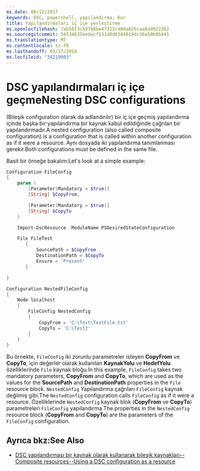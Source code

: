 ```yaml
---
ms.date: 06/12/2017
keywords: DSC, powershell, yapılandırma, Kur
title: Yapılandırmaları iç içe yerleştirme
ms.openlocfilehash: 7ab58f3c59788be47312c460a626caa8a9922262
ms.sourcegitcommit: 54534635eedacf531d8d6344019dc16a50b8b441
ms.translationtype: MT
ms.contentlocale: tr-TR
ms.lasthandoff: 05/17/2018
ms.locfileid: "34219003"
---
```

# <a name="nesting-dsc-configurations"></a><span data-ttu-id="beda5-103">DSC yapılandırmaları iç içe geçme</span><span class="sxs-lookup"><span data-stu-id="beda5-103">Nesting DSC configurations</span></span>

<span data-ttu-id="beda5-104">(Bileşik configuration olarak da adlandırılır) bir iç içe geçmiş yapılandırma içinde başka bir yapılandırma bir kaynak kabul edildiğinde çağrılan bir yapılandırmadır.</span><span class="sxs-lookup"><span data-stu-id="beda5-104">A nested configuration (also called composite configuration) is a configuration that is called within another configuration as if it were a resource.</span></span>
<span data-ttu-id="beda5-105">Aynı dosyada iki yapılandırma tanımlanması gerekir.</span><span class="sxs-lookup"><span data-stu-id="beda5-105">Both configurations must be defined in the same file.</span></span>

<span data-ttu-id="beda5-106">Basit bir örneğe bakalım:</span><span class="sxs-lookup"><span data-stu-id="beda5-106">Let's look at a simple example:</span></span>

```powershell
Configuration FileConfig
{
    param (
        [Parameter(Mandatory = $true)]
        [String] $CopyFrom,

        [Parameter(Mandatory = $true)]
        [String] $CopyTo
    )

    Import-DscResource -ModuleName PSDesiredStateConfiguration

    File FileTest
       {
           SourcePath = $CopyFrom
           DestinationPath = $CopyTo
           Ensure = 'Present'
       }

}

Configuration NestedFileConfig
{
    Node localhost
    {
        FileConfig NestedConfig
        {
            CopyFrom = 'C:\Test\TestFile.txt'
            CopyTo = 'C:\Test2'
        }
    }
}
```

<span data-ttu-id="beda5-107">Bu örnekte, `FileConfig` iki zorunlu parametreler isteyen **CopyFrom** ve **CopyTo**, için değerler olarak kullanılan **KaynakYolu** ve  **HedefYolu** özelliklerinde `File` kaynak bloğu.</span><span class="sxs-lookup"><span data-stu-id="beda5-107">In this example, `FileConfig` takes two mandatory parameters,  **CopyFrom** and **CopyTo**, which are used as the values for the **SourcePath** and **DestinationPath** properties in the `File` resource block.</span></span>
<span data-ttu-id="beda5-108">`NestedConfig` Yapılandırma çağrıları `FileConfig` kaynak değilmiş gibi.</span><span class="sxs-lookup"><span data-stu-id="beda5-108">The `NestedConfig` configuration calls `FileConfig` as if it were a resource.</span></span>
<span data-ttu-id="beda5-109">Özelliklerinde `NestedConfig` kaynak blok (**CopyFrom** ve **CopyTo**) parametreleri `FileConfig` yapılandırma.</span><span class="sxs-lookup"><span data-stu-id="beda5-109">The properties in the `NestedConfig` resource block (**CopyFrom** and **CopyTo**) are the parameters of the `FileConfig` configuration.</span></span>

## <a name="see-also"></a><span data-ttu-id="beda5-110">Ayrıca bkz:</span><span class="sxs-lookup"><span data-stu-id="beda5-110">See Also</span></span>

- [<span data-ttu-id="beda5-111">DSC yapılandırması bir kaynak olarak kullanarak bileşik kaynakları--</span><span class="sxs-lookup"><span data-stu-id="beda5-111">Composite resources--Using a DSC configuration as a resource</span></span>](authoringResourceComposite.md)